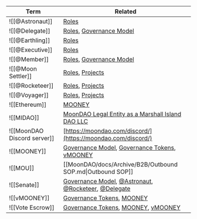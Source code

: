 | Term                       | Related                                                                                                                        |
| -------------------------- | ------------------------------------------------------------------------------------------------------------------------------ |
| ![[@Astronaut]]             | [Roles](Roles.md)                                                                                                              |
| ![[@Delegate]]              | [Roles](Roles.md), [Governance Model](Governance%20Model.md)                                                                   |
| ![[@Earthling]]             | [Roles](Roles.md)                                                                                                              |
| ![[@Executive]]             | [Roles](Roles.md)                                                                                                              |
| ![[@Member]]                | [Roles](Roles.md), [Governance Model](Governance%20Model.md)                                                                   |
| ![[@Moon Settler]]          | [Roles](Roles.md), [Projects](../../docs/Projects.md)                                                                          |
| ![[@Rocketeer]]             | [Roles](Roles.md), [Projects](../../docs/Projects.md)                                                                          |
| ![[@Voyager]]               | [Roles](Roles.md), [Projects](../../docs/Projects.md)                                                                          |
| ![[Ethereum]]               | [MOONEY](MOONEY.md)                                                                                                            |
| ![[MIDAO]]                  | [MoonDAO Legal Entity as a Marshall Island DAO LLC](MoonDAO%20Legal%20Entity%20as%20a%20Marshall%20Island%20DAO%20LLC.md)      |
| ![[MoonDAO Discord server]] | [https://moondao.com/discord/](https://moondao.com/discord/)                                                                   |
| ![[MOONEY]]                 | [Governance Model](Governance%20Model.md), [Governance Tokens](Governance%20Tokens.md), [vMOONEY](vMOONEY.md)                  |
| ![[MOU]]                    | [[MoonDAO/docs/Archive/B2B/Outbound SOP.md\|Outbound SOP]]                                                                     |
| ![[Senate]]                 | [Governance Model](Governance%20Model.md), [@Astronaut](@Astronaut.md), [@Rocketeer](@Rocketeer.md), [@Delegate](@Delegate.md) |
| ![[vMOONEY]]                | [Governance Tokens](Governance%20Tokens.md), [MOONEY](MOONEY.md)                                                               |
| ![[Vote Escrow]]            | [Governance Tokens](Governance%20Tokens.md), [MOONEY](MOONEY.md), [vMOONEY](vMOONEY.md)                                        |
